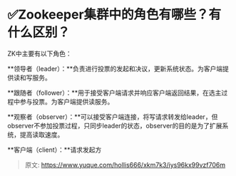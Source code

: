 # ✅Zookeeper集群中的角色有哪些？有什么区别？

ZK中主要有以下角色：



**领导者（leader）：**负责进行投票的发起和决议，更新系统状态。为客户端提供读和写服务。



**跟随者（follower）：**用于接受客户端请求并响应客户端返回结果，在选主过程中参与投票。为客户端提供读服务。



**观察者（observer）：**可以接受客户端连接，将写请求转发给leader，但observer不参加投票过程，只同步leader的状态，observer的目的是为了扩展系统，提高读取速度。



**客户端（client）：**请求发起方



> 原文: <https://www.yuque.com/hollis666/xkm7k3/iys96kx99vzf706m>